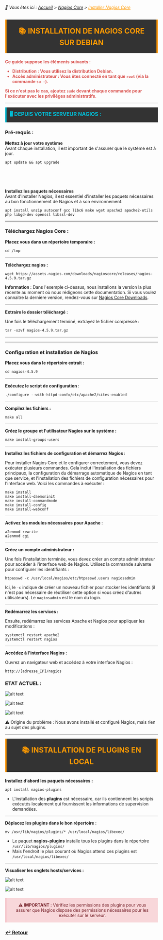 <link rel="stylesheet" type="text/css" href="../../assets/css/principal-theme.css">

###### 📂 Vous êtes ici : [Accueil](../../index.md) > [Nagios Core](../nagioscore-debian/index.md) > <a href="." style="color: #ff9900; text-decoration: underline;">Installer Nagios Core</a>


<div style="background-color: #333; color: #fff; border-left: 5px solid #ff9900; border-right: 5px solid #ff9900; padding: 20px 25px; margin-bottom: 20px; text-align: center;">
  <strong style="font-size: 24px; color: #ff9900;">📚 INSTALLATION DE NAGIOS CORE SUR DEBIAN</strong>
</div>

<!-- Alerte importante concernant la distribution et les droits d'utilisateur -->
<div style="color: #d9534f; font-weight: bold; margin-bottom: 1em;">

  <p>Ce guide suppose les éléments suivants :</p>
  <ul>
    <li><strong>Distribution :</strong> Vous utilisez la distribution <strong>Debian</strong>.</li>
    <li><strong>Accès administrateur :</strong> Vous êtes connecté en tant que <code>root</code> (via la commande <code>su -</code>).</li>
  </ul>
  <p>Si ce n'est pas le cas, ajoutez <code>sudo</code> devant chaque commande pour l'exécuter avec les privilèges administratifs.</p>
</div>


<hr style="border: 1px solid #ccc; height: 1px; background-color: #ccc; border: none;">

<!-- Section "Depuis votre serveur Nagios" avec un fond sombre, couleurs contrastées et texte clair -->
<div style="background-color: #333; color: #fff; border-left: 5px solid #00bcd4; padding: 10px 10px; margin-bottom: 20px;">
  <strong style="font-size: 17px; color: #00bcd4;">🖥️ DEPUIS VOTRE SERVEUR NAGIOS :</strong>
</div>


### Pré-requis :
**Mettez à jour votre système**  
Avant chaque installation, il est important de s'assurer que le système est à jour.
```
apt update && apt upgrade
```
<br>
<br>
<br>

**Installez les paquets nécessaires**  
Avant d'installer Nagios, il est essentiel d'installer les paquets nécessaires au bon fonctionnement de Nagios et à son environnement.
```
apt install unzip autoconf gcc libc6 make wget apache2 apache2-utils php libgd-dev openssl libssl-dev
```
---

### Téléchargez Nagios Core :  

**Placez vous dans un répertoire temporaire :**
```
cd /tmp
```

<hr style="border: 1px dotted #ccc; height: 1px; background-color: #ccc; border-style: dotted;">

**Téléchargez nagios :**
```
wget https://assets.nagios.com/downloads/nagioscore/releases/nagios-4.5.9.tar.gz
```

**Information :** Dans l'exemple ci-dessus, nous installons la version la plus récente au moment où nous rédigeons cette documentation. Si vous voulez connaitre la dernière version, rendez-vous sur [Nagios Core Downloads](https://www.nagios.org/downloads/nagios-core/).

<hr style="border: 1px dotted #ccc; height: 1px; background-color: #ccc; border-style: dotted;">


**Extraire le dossier téléchargé :**

Une fois le téléchargement terminé, extrayez le fichier compressé : 

```
tar -xzvf nagios-4.5.9.tar.gz
```
<hr style="border: 1px dotted #ccc; height: 1px; background-color: #ccc; border-style: dotted;">



---

### Configuration et installation de Nagios

**Placez vous dans le répertoire extrait :**
```
cd nagios-4.5.9
```
<hr style="border: 1px dotted #ccc; height: 1px; background-color: #ccc; border-style: dotted;">



**Exécutez le script de configuration :**
```
./configure --with-httpd-conf=/etc/apache2/sites-enabled
```
<hr style="border: 1px solid #ccc; height: 1px; background-color: #ccc; border: none;">

**Compilez les fichiers :**

```
make all
```
<hr style="border: 1px solid #ccc; height: 1px; background-color: #ccc; border: none;">

**Créez le groupe et l'utilisateur Nagios sur le système :**
```
make install-groups-users
```
<hr style="border: 1px solid #ccc; height: 1px; background-color: #ccc; border: none;">

**Installez les fichiers de configuration et démarrez Nagios :**

Pour installer Nagios Core et le configurer correctement, vous devez exécuter plusieurs commandes. Cela inclut l'installation des fichiers principaux, la configuration du démarrage automatique de Nagios en tant que service, et l'installation des fichiers de configuration nécessaires pour l'interface web. Voici les commandes à exécuter : 

```
make install
make install-daemoninit
make install-commandmode
make install-config
make install-webconf
```
<hr style="border: 1px solid #ccc; height: 1px; background-color: #ccc; border: none;">

**Activez les modules nécessaires pour Apache :**

```
a2enmod rewrite
a2enmod cgi
```
<hr style="border: 1px solid #ccc; height: 1px; background-color: #ccc; border: none;">

**Créez un compte administrateur :**

Une fois l'installation terminée, vous devez créer un compte administrateur pour accéder à l'interface web de Nagios. Utilisez la commande suivante pour configurer les identifiants :

```
htpasswd -c /usr/local/nagios/etc/htpasswd.users nagiosadmin
```

Ici, le `-c` indique de créer un nouveau fichier pour stocker les identifiants (il n'est pas nécessaire de réutiliser cette option si vous créez d'autres utilisateurs). Le `nagiosadmin` est le nom du login.
<hr style="border: 1px solid #ccc; height: 1px; background-color: #ccc; border: none;">

**Redémarrez les services :**

Ensuite, redémarrez les services Apache et Nagios pour appliquer les modifications :

```
systemctl restart apache2
systemctl restart nagios
```
<hr style="border: 1px solid #ccc; height: 1px; background-color: #ccc; border: none;">

**Accédez à l'interface Nagios :**

Ouvrez un navigateur web et accédez à votre interface Nagios :

```
http://[adresse_IP]/nagios
```



























































### ETAT ACTUEL :

![alt text](/assets/images/interface_nagios.png)

![alt text](/assets/images/nagioshosts.png)  
  
![alt text](/assets/images/nagiosservice.png)

⚠️ Origine du problème : Nous avons installé et configuré Nagios, mais rien au sujet des plugins.

--- 

<div style="background-color: #333; color: #fff; border-left: 5px solid #ff9900; border-right: 5px solid #ff9900; padding: 20px 25px; margin-bottom: 20px; text-align: center;">
  <strong style="font-size: 24px; color: #ff9900;">📚 INSTALLATION DE PLUGINS EN LOCAL</strong>
</div>

**Installez d’abord les paquets nécessaires :**  

```
apt install nagios-plugins
```
- L'installation des **plugins** est nécessaire, car ils contiennent les scripts exécutés localement qui fournissent les informations de supervision demandées.

<hr style="border: 1px solid #ccc; height: 1px; background-color: #ccc; border: none;">

**Déplacez les plugins dans le bon répertoire :**  

```
mv /usr/lib/nagios/plugins/* /usr/local/nagios/libexec/
```
- Le paquet **nagios-plugins** installe tous les plugins dans le répertoire `/usr/lib/nagios/plugins/`
- Mais l'endroit le plus courant où Nagios attend ces plugins est `/usr/local/nagios/libexec/`  

<hr style="border: 1px solid #ccc; height: 1px; background-color: #ccc; border: none;">


**Visualiser les onglets hosts/services :**

![alt text](/assets/images/nagioshostsv.png)  

![alt text](/assets/images/nagiosservicesv.png)  




<div style="background-color: #f8d7da; color: #721c24; border-left: 5px solid #f5c6cb; padding: 15px; margin-top: 20px; text-align: center;">
  <strong>⚠️ IMPORTANT :</strong> Vérifiez les permissions des plugins pour vous assurer que Nagios dispose des permissions nécessaires pour les exécuter sur le serveur.
</div>


### **[↩️ Retour](../../linux/nagioscore-debian/index.md)**